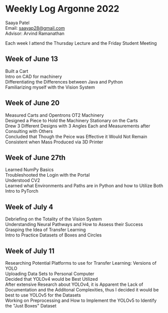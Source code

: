 # Weekly Log Argonne 2022
Saaya Patel<br/>
Email: saayap28@gmail.com<br/>
Advisor: Arvind Ramanathan

Each week I attend the Thursday Lecture and the Friday Student Meeting

## Week of June 13
Built a Cart<br/>
Intro on CAD for machinery<br/>
Differentiating the Differences between Java and Python<br/>
Familiarizing myself with the Vision System<br/>
## Week of June 20
Measured Carts and Opentrons OT2 Machinery<br/>
Designed a Piece to Hold the Machinery Stationary on the Carts<br/>
Drew 3 Different Designs with 3 Angles Each and Measurements after Consulting with Others<br/>
Concluded that Though the Peice was Effective it Would Not Remain Consistent when Mass Produced via 3D Printer<br/>
## Week of June 27th
Learned NumPy Basics<br/>
Troubleshooted the Login with the Portal<br/>
Understood CV2<br/>
Learned what Environments and Paths are in Python and how to Utilize Both<br/>
Intro to PyTorch<br/>
## Week of July 4
Debriefing on the Totality of the Vision System<br/>
Understanding Neural Pathways and How to Assess their Success<br/>
Grasping the Idea of Transfer Learning<br/>
Intro to Practice Datasets of Boxes and Circles<br/>
## Week of July 11
Researching Potential Platforms to use for Transfer Learning: Versions of YOLO <br/>
Uploading Data Sets to Personal Computer<br/>
Decided that YOLOv4 would be Best Utilized <br/>
After extensive Research about YOLOv4, it is Apparent the Lack of Documentation and the Additonal Complexities, thus I decided it would be best to use YOLOv5 for the Datasets<br/>
Working on Preprocessing and How to Implement the YOLOv5 to Identify the "Just Boxes" Dataset <br/>

